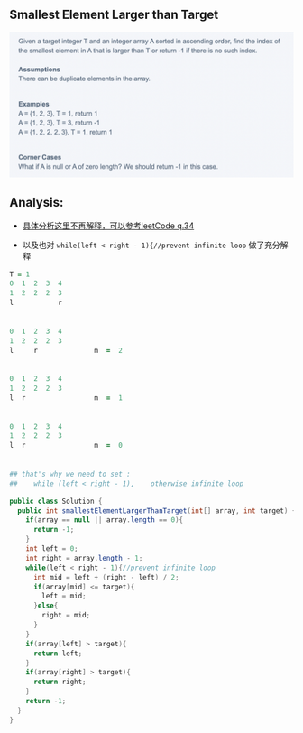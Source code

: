 ## Smallest Element Larger than Target

![](img/2022-12-09-09-05-33.png)


## Analysis:

- [具体分析这里不再解释，可以参考leetCode q.34](https://novemberfall.github.io/LeetCode-NoteBook/#/m3/FirstLastPositionOfSortedArr)

- 以及也对 `while(left < right - 1){//prevent infinite loop` 做了充分解释

```ruby
T = 1
0  1  2  3  4  
1  2  2  2  3  
l           r


0  1  2  3  4  
1  2  2  2  3  
l     r              m  =  2


0  1  2  3  4  
1  2  2  2  3  
l  r                 m  =  1


0  1  2  3  4  
1  2  2  2  3  
l  r                 m  =  0


## that's why we need to set :
##    while (left < right - 1),    otherwise infinite loop
```



```java
public class Solution {
  public int smallestElementLargerThanTarget(int[] array, int target) {
    if(array == null || array.length == 0){
      return -1;
    }
    int left = 0;
    int right = array.length - 1;
    while(left < right - 1){//prevent infinite loop
      int mid = left + (right - left) / 2;
      if(array[mid] <= target){
        left = mid;
      }else{
        right = mid;
      }
    }
    if(array[left] > target){
      return left;
    }
    if(array[right] > target){
      return right;
    }
    return -1;
  }
}
```